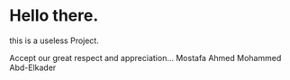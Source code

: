 # Hello there.
this is a useless Project.

Accept our great respect and appreciation...
  Mostafa Ahmed Mohammed Abd-Elkader
